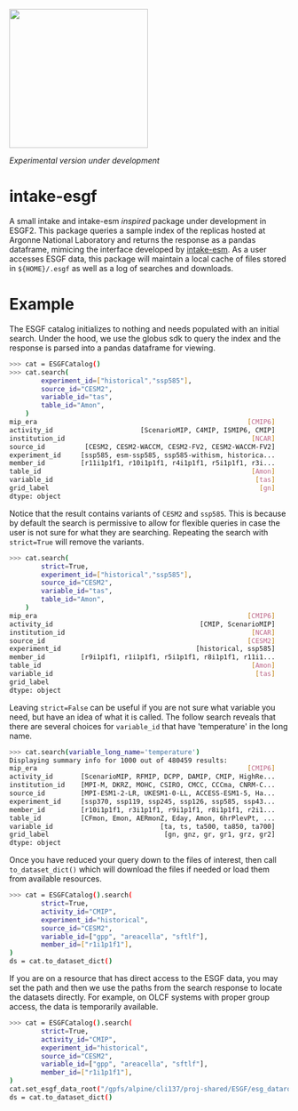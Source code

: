 [<img width=250px src=https://nvcl.energy.gov/content/images/project/earth-system-grid-federation-2-93.jpg>](https://climatemodeling.science.energy.gov/presentations/esgf2-building-next-generation-earth-system-grid-federation)

*Experimental version under development*

# intake-esgf

A small intake and intake-esm *inspired* package under development in ESGF2.
This package queries a sample index of the replicas hosted at Argonne National
Laboratory and returns the response as a pandas dataframe, mimicing the
interface developed by [intake-esm](https://github.com/intake/intake-esm). As a
user accesses ESGF data, this package will maintain a local cache of files
stored in `${HOME}/.esgf` as well as a log of searches and downloads.

# Example

The ESGF catalog initializes to nothing and needs populated with an initial
search. Under the hood, we use the globus sdk to query the index and the response
is parsed into a pandas dataframe for viewing.

```bash
>>> cat = ESGFCatalog()
>>> cat.search(
        experiment_id=["historical","ssp585"],
        source_id="CESM2",
        variable_id="tas",
        table_id="Amon",
    )
mip_era                                                     [CMIP6]
activity_id                      [ScenarioMIP, C4MIP, ISMIP6, CMIP]
institution_id                                               [NCAR]
source_id          [CESM2, CESM2-WACCM, CESM2-FV2, CESM2-WACCM-FV2]
experiment_id     [ssp585, esm-ssp585, ssp585-withism, historica...
member_id         [r11i1p1f1, r10i1p1f1, r4i1p1f1, r5i1p1f1, r3i...
table_id                                                     [Amon]
variable_id                                                   [tas]
grid_label                                                     [gn]
dtype: object
```

Notice that the result contains variants of `CESM2` and `ssp585`. This is
because by default the search is permissive to allow for flexible queries in
case the user is not sure for what they are searching. Repeating the search with
`strict=True` will remove the variants.

```bash
>>> cat.search(
        strict=True,
        experiment_id=["historical","ssp585"],
        source_id="CESM2",
        variable_id="tas",
        table_id="Amon",
    )
mip_era                                                     [CMIP6]
activity_id                                     [CMIP, ScenarioMIP]
institution_id                                               [NCAR]
source_id                                                   [CESM2]
experiment_id                                  [historical, ssp585]
member_id         [r9i1p1f1, r1i1p1f1, r5i1p1f1, r8i1p1f1, r11i1...
table_id                                                     [Amon]
variable_id                                                   [tas]
grid_label
dtype: object
```

Leaving `strict=False` can be useful if you are not sure what variable you need,
but have an idea of what it is called. The follow search reveals that there are
several choices for `variable_id` that have 'temperature' in the long name.

```bash
>>> cat.search(variable_long_name='temperature')
Displaying summary info for 1000 out of 480459 results:
mip_era                                                     [CMIP6]
activity_id       [ScenarioMIP, RFMIP, DCPP, DAMIP, CMIP, HighRe...
institution_id    [MPI-M, DKRZ, MOHC, CSIRO, CMCC, CCCma, CNRM-C...
source_id         [MPI-ESM1-2-LR, UKESM1-0-LL, ACCESS-ESM1-5, Ha...
experiment_id     [ssp370, ssp119, ssp245, ssp126, ssp585, ssp43...
member_id         [r10i1p1f1, r3i1p1f1, r9i1p1f1, r8i1p1f1, r2i1...
table_id          [CFmon, Emon, AERmonZ, Eday, Amon, 6hrPlevPt, ...
variable_id                           [ta, ts, ta500, ta850, ta700]
grid_label                             [gn, gnz, gr, gr1, grz, gr2]
dtype: object
```

Once you have reduced your query down to the files of interest, then call `to_dataset_dict()` which will download the files if needed or load them from available resources.

```bash
>>> cat = ESGFCatalog().search(
        strict=True,
        activity_id="CMIP",
        experiment_id="historical",
        source_id="CESM2",
        variable_id=["gpp", "areacella", "sftlf"],
        member_id=["r1i1p1f1"],
)
ds = cat.to_dataset_dict()
```

If you are on a resource that has direct access to the ESGF data, you may set the path and then we use the paths from the search response to locate the datasets directly. For example, on OLCF systems with proper group access, the data is temporarily available.

```bash
>>> cat = ESGFCatalog().search(
        strict=True,
        activity_id="CMIP",
        experiment_id="historical",
        source_id="CESM2",
        variable_id=["gpp", "areacella", "sftlf"],
        member_id=["r1i1p1f1"],
)
cat.set_esgf_data_root("/gpfs/alpine/cli137/proj-shared/ESGF/esg_dataroot/css03_data/")
ds = cat.to_dataset_dict()
```